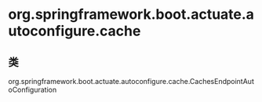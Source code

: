 # org.springframework.boot.actuate.autoconfigure.cache

## 类

org.springframework.boot.actuate.autoconfigure.cache.CachesEndpointAutoConfiguration




